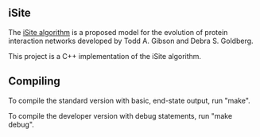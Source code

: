 iSite
-------------
The [iSite algorithm][1] is a proposed model for the evolution of protein
interaction networks developed by Todd A. Gibson and Debra S. Goldberg.

This project is a C++ implementation of the iSite algorithm.

[1]: http://bioinformatics.oxfordjournals.org/content/27/3/376.full

Compiling
-------------
To compile the standard version with basic, end-state output, run "make".

To compile the developer version with debug statements, run "make debug".
